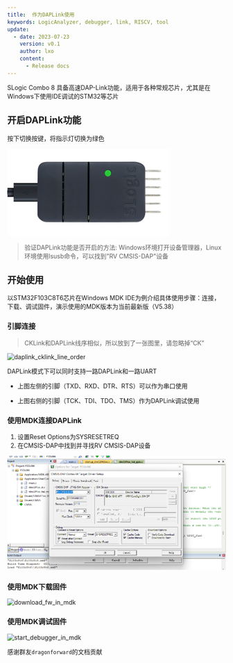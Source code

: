 ```yaml
---
title:  作为DAPLink使用
keywords: LogicAnalyzer, debugger, link, RISCV, tool
update:
  - date: 2023-07-23
    version: v0.1
    author: lxo
    content:
      - Release docs
---
```


SLogic Combo 8 具备高速DAP-Link功能，适用于各种常规芯片，尤其是在Windows下使用IDE调试的STM32等芯片

## 开启DAPLink功能

按下切换按键，将指示灯切换为绿色

![slogic_led_green](./assets/use_daplink_function/slogic_led_green.png)

> 验证DAPLink功能是否开启的方法:
> Windows环境打开设备管理器，Linux环境使用lsusb命令，可以找到"RV CMSIS-DAP"设备

## 开始使用

以STM32F103C8T6芯片在Windows MDK IDE为例介绍具体使用步骤：连接，下载、调试固件，演示使用的MDK版本为当前最新版（V5.38）

### 引脚连接

> CKLink和DAPLink线序相似，所以放到了一张图里，请忽略掉“CK”

![daplink_cklink_line_order](./assets/use_daplink_function/daplink_cklink_line_order.png)

DAPLink模式下可以同时支持一路DAPLink和一路UART

- 上图左侧的引脚（TXD、RXD、DTR、RTS）可以作为串口使用

- 上图右侧的引脚（TCK、TDI、TDO、TMS）作为DAPLink调试使用

### 使用MDK连接DAPLink

1. 设置Reset Options为SYSRESETREQ
2. 在CMSIS-DAP中找到并寻找RV CMSIS-DAP设备

![cfg_dap_debugger_of_mdk](./assets/use_daplink_function/cfg_dap_debugger_of_mdk.png)

### 使用MDK下载固件

![download_fw_in_mdk](./assets/use_daplink_function/download_fw_in_mdk.png)

### 使用MDK调试固件

![start_debugger_in_mdk](./assets/use_daplink_function/start_debugger_in_mdk.png)

感谢群友`dragonforward`的文档贡献